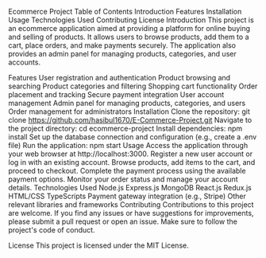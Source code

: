 Ecommerce Project
Table of Contents
Introduction
Features
Installation
Usage
Technologies Used
Contributing
License
Introduction
This project is an ecommerce application aimed at providing a platform for online buying and selling of products. It allows users to browse products, add them to a cart, place orders, and make payments securely. The application also provides an admin panel for managing products, categories, and user accounts.

Features
User registration and authentication
Product browsing and searching
Product categories and filtering
Shopping cart functionality
Order placement and tracking
Secure payment integration
User account management
Admin panel for managing products, categories, and users
Order management for administrators
Installation
Clone the repository: git clone https://github.com/hasibul1670/E-Commerce-Project.git
Navigate to the project directory: cd ecommerce-project
Install dependencies: npm install
Set up the database connection and configuration (e.g., create a .env file)
Run the application: npm start
Usage
Access the application through your web browser at http://localhost:3000.
Register a new user account or log in with an existing account.
Browse products, add items to the cart, and proceed to checkout.
Complete the payment process using the available payment options.
Monitor your order status and manage your account details.
Technologies Used
Node.js
Express.js
MongoDB
React.js
Redux.js
HTML/CSS
TypeScripts
Payment gateway integration (e.g., Stripe)
Other relevant libraries and frameworks
Contributing
Contributions to this project are welcome. If you find any issues or have suggestions for improvements, please submit a pull request or open an issue. Make sure to follow the project's code of conduct.

License
This project is licensed under the MIT License.


